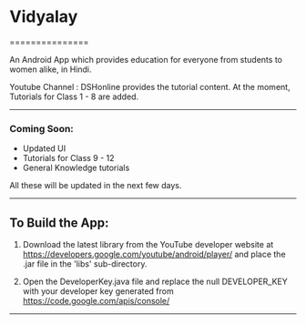 # Vidyalay

===============

An Android App which provides education for everyone from students to women alike, in Hindi.

Youtube Channel : DSHonline provides the tutorial content.
At the moment, Tutorials for Class 1 - 8 are added. 

<hr>

### Coming Soon: 
* Updated UI 
* Tutorials for Class 9 - 12
* General Knowledge tutorials

All these will be updated in the next few days.

<hr>

## To Build the App:

1) Download the latest library from the YouTube developer 
website at https://developers.google.com/youtube/android/player/ and place
the .jar file in the 'libs' sub-directory.

2) Open the DeveloperKey.java file and replace the null DEVELOPER_KEY
with your developer key generated from https://code.google.com/apis/console/


<hr>